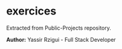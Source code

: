 # exercices 
 
Extracted from Public-Projects repository. 
 
**Author:** Yassir Rzigui - Full Stack Developer 
